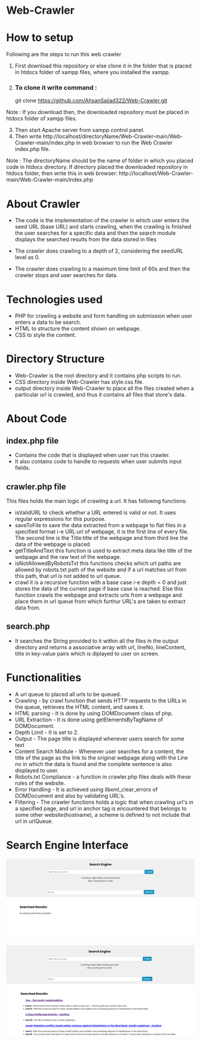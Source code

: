 # Web-Crawler

# How to setup
Following are the steps to run this web crawler
1) First download this repository or else clone it in the folder that is placed in htdocs folder of xampp files, where you installed the xampp.

2) ### To clone it write command : 
    git clone https://github.com/AhsanSajjad322/Web-Crawler.git

Note : If you download then, the downloaded repository must be placed in htdocs folder of xampp files. 

3) Then start Apache server from xampp control panel.
2) Then write http://localhost/directoryName/Web-Crawler-main/Web-Crawler-main/index.php in web browser to run the Web Crawler index.php file.

Note : The directoryName should be the name of folder in which you placed code in htdocs directory. If directory placed the downloaded repository in htdocs folder, then write this in web browser: http://localhost/Web-Crawler-main/Web-Crawler-main/index.php

# About Crawler
* The code is the implementation of the crawler in which user enters the seed URL (base URL) and starts crawling, when the crawling is finished the user searches for a specific data and then the search module displays the searched results from the data stored in files

* The crawler does crawling to a depth of 2, considering the seedURL level as 0.

* The crawler does crawling to a maximum time limit of 60s and then the crawler stops and user searches for data. 

# Technologies used
* PHP for crawling a website and form handling on submission when user enters a data to be search.
* HTML to structure the content shown on webpage.
* CSS to style the content.

# Directory Structure
* Web-Crawler is the root directory and it contains php scripts to run.
* CSS directory inside Web-Crawler has style.css file.
* output directory inside Web-Crawler to place all the files created when a particular url is crawled, and thus it contains all files that store's data.

# About Code
## index.php file
* Contains the code that is displayed when user run this crawler. 
* It also contains code to handle to requests when user submits input fields.

## crawler.php file
This files holds the main logic of crawling a url. It has following functions:
* isValidURL to check whether a URL entered is valid or not. It uses regular expressions for this purpose.
* saveToFile to save the data extracted from a webpage to flat files in a specified format i-e URL:url of webpage, it is the first line of every file. The second line is the Title:title of the webpage and from third line the data of the webpage is placed.
* getTitleAndText this function is used to extract meta data like title of the webpage and the raw text of the webpage.
* isNotAllowedByRobotsTxt this functions checks which url paths are allowed by robots.txt path of the website and if a url matches url from this path, that url is not added to url queue.
* crawl it is a recursive function with a base case i-e depth = 0 and just stores the data of the current page if base case is reached. Else this function crawls the webpage and extracts urls from a webpage and place them in url queue from which furthur URL's are taken to extract data from.   


## search.php
* It searches the String provided to it within all the files in the output directory and returns a associative array with url, lineNo, lineContent, title in key-value pairs which is diplayed to user on screen.

# Functionalities
* A url queue to placed all urls to be queued.
* Crawling - by crawl function that sends HTTP requests to the URLs in the queue, retrieves the HTML content, and saves it.
* HTML parsing - It is done by using DOMDocument class of php.
* URL Extraction - It is done using getElementsByTagName of DOMDocument.
* Depth Limit - It is set to 2.
* Output - The page title is displayed whenever users search for some text
* Content Search Module - Whenever user searches for a content, the title of the page as the link to the original webpage along with the Line no in which the data is found and the complete sentence is also displayed to user.
* Robots.txt Compliance - a function in crawler.php files deals with these rules of the website.
* Error Handling - It is achieved using libxml_clear_errors of DOMDocument and also by validating URL's. 
* Filtering - The crawler functions holds a logic that when crawling url's in a specified page, and url in anchor tag is encountered that belongs to some other website(hostname), a scheme is defined to not include that url in urlQueue.

# Search Engine Interface
![search engine image](/images/image.png)


![search engine image](/images/image2.png)
